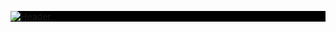 
[![Header](https://media4.giphy.com/media/RJSm1aKb2V6SGmI9bS/source.gif "Header")](https://barcelonacodeschool.com/)

<!--
https://towardsdatascience.com/build-a-stunning-readme-for-your-github-profile-9b80434fe5d7

**gk3000/gk3000** is a ✨ _special_ ✨ repository because its `README.md` (this file) appears on your GitHub profile.

Here are some ideas to get you started:

- 🔭 I’m currently working on ...
- 🌱 I’m currently learning ...
- 👯 I’m looking to collaborate on ...
- 🤔 I’m looking for help with ...
- 💬 Ask me about ...
- 📫 How to reach me: ...
- 😄 Pronouns: ...
- ⚡ Fun fact: ...
-->
<style>
  img{
  margin: 0 auto;
  display: block;
  background-color: black;
  }
  </style>
